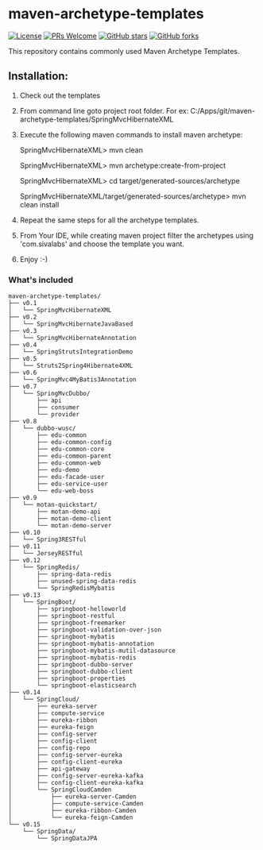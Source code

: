 maven-archetype-templates
=========================
[![License](https://img.shields.io/badge/license-MIT-blue.svg)](https://github.com/T5750/maven-archetype-templates/blob/master/LICENSE.md)
[![PRs Welcome](https://img.shields.io/badge/PRs-welcome-brightgreen.svg)](https://github.com/T5750/maven-archetype-templates/pulls)
[![GitHub stars](https://img.shields.io/github/stars/T5750/maven-archetype-templates.svg?style=social&label=Stars)](https://github.com/T5750/maven-archetype-templates)
[![GitHub forks](https://img.shields.io/github/forks/T5750/maven-archetype-templates.svg?style=social&label=Fork)](https://github.com/T5750/maven-archetype-templates)

This repository contains commonly used Maven Archetype Templates.

Installation:
-------------
1. Check out the templates
2. From command line goto project root folder. For ex: C:/Apps/git/maven-archetype-templates/SpringMvcHibernateXML
3. Execute the following maven commands to install maven archetype:

    SpringMvcHibernateXML> mvn clean

    SpringMvcHibernateXML> mvn archetype:create-from-project

    SpringMvcHibernateXML> cd target/generated-sources/archetype

    SpringMvcHibernateXML/target/generated-sources/archetype> mvn clean install

4. Repeat the same steps for all the archetype templates.
5. From Your IDE, while creating maven project filter the archetypes using 'com.sivalabs' and choose the template you want.
6. Enjoy :-)

### What's included

```
maven-archetype-templates/
├── v0.1
│   └── SpringMvcHibernateXML
├── v0.2
│   └── SpringMvcHibernateJavaBased
├── v0.3
│   └── SpringMvcHibernateAnnotation
├── v0.4
│   └── SpringStrutsIntegrationDemo
├── v0.5
│   └── Struts2Spring4Hibernate4XML
├── v0.6
│   └── SpringMvc4MyBatis3Annotation
├── v0.7
│   └── SpringMvcDubbo/
│       ├── api
│       ├── consumer
│       └── provider
├── v0.8
│   └── dubbo-wusc/
│       ├── edu-common
│       ├── edu-common-config
│       ├── edu-common-core
│       ├── edu-common-parent
│       ├── edu-common-web
│       ├── edu-demo
│       ├── edu-facade-user
│       ├── edu-service-user
│       └── edu-web-boss
├── v0.9
│   └── motan-quickstart/
│       ├── motan-demo-api
│       ├── motan-demo-client
│       └── motan-demo-server
├── v0.10
│   └── Spring3RESTful
├── v0.11
│   └── JerseyRESTful
├── v0.12
│   └── SpringRedis/
│       ├── spring-data-redis
│       ├── unused-spring-data-redis
│       └── SpringRedisMybatis
├── v0.13
│   └── SpringBoot/
│       ├── springboot-helloworld
│       ├── springboot-restful
│       ├── springboot-freemarker
│       ├── springboot-validation-over-json
│       ├── springboot-mybatis
│       ├── springboot-mybatis-annotation
│       ├── springboot-mybatis-mutil-datasource
│       ├── springboot-mybatis-redis
│       ├── springboot-dubbo-server
│       ├── springboot-dubbo-client
│       ├── springboot-properties
│       └── springboot-elasticsearch
├── v0.14
│   └── SpringCloud/
│       ├── eureka-server
│       ├── compute-service
│       ├── eureka-ribbon
│       ├── eureka-feign
│       ├── config-server
│       ├── config-client
│       ├── config-repo
│       ├── config-server-eureka
│       ├── config-client-eureka
│       ├── api-gateway
│       ├── config-server-eureka-kafka
│       ├── config-client-eureka-kafka
│       └── SpringCloudCamden
│           ├── eureka-server-Camden
│           ├── compute-service-Camden
│           ├── eureka-ribbon-Camden
│           └── eureka-feign-Camden
└── v0.15
    └── SpringData/
        └── SpringDataJPA
```